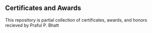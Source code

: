 ## Certificates and Awards
This repository is partial collection of certificates, awards, and honors recieved by Praful P. Bhatt 
